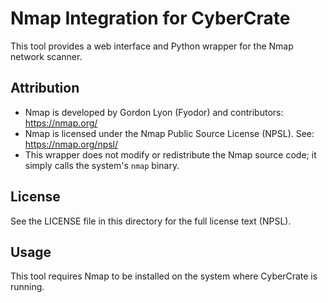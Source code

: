 # Nmap Integration for CyberCrate

This tool provides a web interface and Python wrapper for the Nmap network scanner.

## Attribution
- Nmap is developed by Gordon Lyon (Fyodor) and contributors: https://nmap.org/
- Nmap is licensed under the Nmap Public Source License (NPSL). See: https://nmap.org/npsl/
- This wrapper does not modify or redistribute the Nmap source code; it simply calls the system's `nmap` binary.

## License
See the LICENSE file in this directory for the full license text (NPSL).

## Usage
This tool requires Nmap to be installed on the system where CyberCrate is running. 